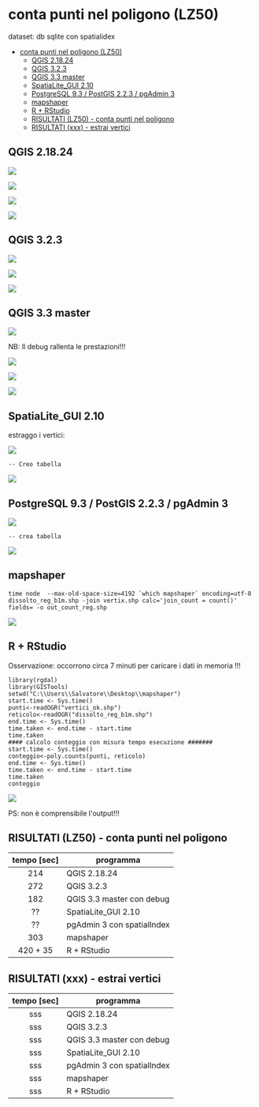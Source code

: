 # conta punti nel poligono (LZ50)

dataset: db sqlite con spatialidex

<!-- TOC -->

- [conta punti nel poligono (LZ50)](#conta-punti-nel-poligono-lz50)
    - [QGIS 2.18.24](#qgis-21824)
    - [QGIS 3.2.3](#qgis-323)
    - [QGIS 3.3 master](#qgis-33-master)
    - [SpatiaLite_GUI 2.10](#spatialitegui-210)
    - [PostgreSQL 9.3 / PostGIS 2.2.3 / pgAdmin 3](#postgresql-93--postgis-223--pgadmin-3)
    - [mapshaper](#mapshaper)
    - [R + RStudio](#r--rstudio)
    - [RISULTATI (LZ50) - conta punti nel poligono](#risultati-lz50---conta-punti-nel-poligono)
    - [RISULTATI (xxx) - estrai vertici](#risultati-xxx---estrai-vertici)

<!-- /TOC -->

## QGIS 2.18.24

![](../img/qgis21824_info.png)

![](../img/conta_punti_poligono/qgis21824_01.png)

![](../img/conta_punti_poligono/qgis21824_02.png)

![](../img/conta_punti_poligono/conteggio21824.png)

## QGIS 3.2.3

![](../img/qgis323_info.png)

![](../img/conta_punti_poligono/qgis323_01.png)

![](../img/conta_punti_poligono/qgis323_02.png)

## QGIS 3.3 master

![](../img/qgis33_master_info.png)

NB: Il debug rallenta le prestazioni!!!

![](../img/conta_punti_poligono/qgis33master_01.png)

![](../img/conta_punti_poligono/qgis33master_02.png)

![](../img/conta_punti_poligono/conteggio33master.png)

## SpatiaLite_GUI 2.10

estraggo i vertici:

![](../img/spatialite_gui_210_info.png)

```
-- Creo tabella 
```
![](../img/conta_punti_poligono/spatialite_gui_210_01.png)

## PostgreSQL 9.3 / PostGIS 2.2.3 / pgAdmin 3

![](../img/pgAmin3_info.png)

```
-- crea tabella
```
![](../img/conta_punti_poligono/pgAmin3_01.png)

## mapshaper

```
time node  --max-old-space-size=4192 `which mapshaper` encoding=utf-8 dissolto_reg_b1m.shp -join vertix.shp calc='join_count = count()' fields= -o out_count_reg.shp
```

![](../img/conta_punti_poligono/mapshaper_01.png)

## R + RStudio

Osservazione: occorrono circa 7 minuti per caricare i dati in memoria !!!

```
library(rgdal)
library(GISTools)
setwd("C:\\Users\\Salvatore\\Desktop\\mapshaper")
start.time <- Sys.time()
punti<-readOGR("vertici_ok.shp")
reticolo<-readOGR("dissolto_reg_b1m.shp")
end.time <- Sys.time()
time.taken <- end.time - start.time
time.taken
#### calcolo conteggio con misura tempo esecuzione #######
start.time <- Sys.time()
conteggio<-poly.counts(punti, reticolo)
end.time <- Sys.time()
time.taken <- end.time - start.time
time.taken
conteggio
```

![](../img/conta_punti_poligono/r_01.png)

PS: non è comprensibile l'output!!!

## RISULTATI (LZ50) - conta punti nel poligono

tempo [sec]|programma
:---------:|---------
214|QGIS 2.18.24
272|QGIS 3.2.3
182|QGIS 3.3 master con debug
??|SpatiaLite_GUI 2.10
??|pgAdmin 3 con spatialIndex
303|mapshaper
420 + 35|R + RStudio

## RISULTATI (xxx) - estrai vertici

tempo [sec]|programma
:---------:|---------
sss|QGIS 2.18.24
sss|QGIS 3.2.3
sss|QGIS 3.3 master con debug
sss|SpatiaLite_GUI 2.10
sss|pgAdmin 3 con spatialIndex
sss|mapshaper
sss|R + RStudio
